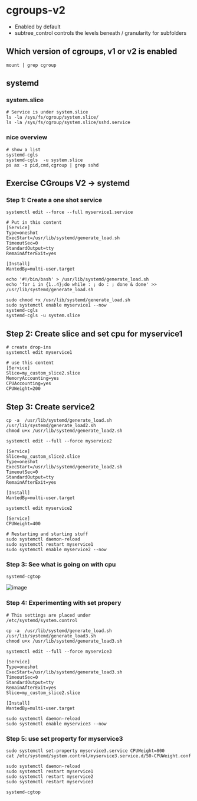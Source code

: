 # cgroups-v2 

  * Enabled by default
  * subtree_control controls the levels beneath / granularity for subfolders

## Which version of cgroups, v1 or v2 is enabled 

```
mount | grep cgroup
```

## systemd 

### system.slice 

```
# Service is under system.slice
ls -la /sys/fs/cgroup/system.slice/
ls -la /sys/fs/cgroup/system.slice/sshd.service 
```

### nice overview 

```
# show a list 
systemd-cgls
systemd-cgls  -u system.slice
ps ax -o pid,cmd,cgroup | grep sshd
```

## Exercise CGroups V2 -> systemd 

### Step 1: Create a one shot service 

```
systemctl edit --force --full myservice1.service
```

```
# Put in this content
[Service]
Type=oneshot
ExecStart=/usr/lib/systemd/generate_load.sh
TimeoutSec=0
StandardOutput=tty
RemainAfterExit=yes

[Install]
WantedBy=multi-user.target
```

```
echo '#!/bin/bash' > /usr/lib/systemd/generate_load.sh
echo 'for i in {1..4};do while : ; do : ; done & done' >> /usr/lib/systemd/generate_load.sh
```

```
sudo chmod +x /usr/lib/systemd/generate_load.sh
sudo systemctl enable myservice1 --now
systemd-cgls
systemd-cgls -u system.slice
```

## Step 2: Create slice and set cpu for myservice1 

```
# create drop-ins
systemctl edit myservice1
```

```
# use this content
[Service]
Slice=my_custom_slice2.slice
MemoryAccounting=yes
CPUAccounting=yes
CPUWeight=200
```

## Step 3: Create service2 

```
cp -a  /usr/lib/systemd/generate_load.sh  /usr/lib/systemd/generate_load2.sh
chmod u+x /usr/lib/systemd/generate_load2.sh
```

```
systemctl edit --full --force myservice2
```

```
[Service]
Slice=my_custom_slice2.slice
Type=oneshot
ExecStart=/usr/lib/systemd/generate_load2.sh
TimeoutSec=0
StandardOutput=tty
RemainAfterExit=yes

[Install]
WantedBy=multi-user.target
```

```
systemctl edit myservice2
```

```
[Service]
CPUWeight=400
```

```
# Restarting and starting stuff
sudo systemctl daemon-reload
sudo systemctl restart myservice1
sudo systemctl enable myservice2 --now
```

### Step 3: See what is going on with cpu 

```
systemd-cgtop
```

![image](https://github.com/user-attachments/assets/949aeb49-8cbf-4bd8-8f30-7cd6c1a74190)


### Step 4: Experimenting with set propery 

```
# This settings are placed under 
/etc/systemd/system.control
```

```
cp -a  /usr/lib/systemd/generate_load.sh  /usr/lib/systemd/generate_load3.sh
chmod u+x /usr/lib/systemd/generate_load3.sh
```

```
systemctl edit --full --force myservice3
```

```
[Service]
Type=oneshot
ExecStart=/usr/lib/systemd/generate_load3.sh
TimeoutSec=0
StandardOutput=tty
RemainAfterExit=yes
Slice=my_custom_slice2.slice

[Install]
WantedBy=multi-user.target
```

```
sudo systemctl daemon-reload
sudo systemctl enable myservice3 --now
```


### Step 5: use set property for myservice3

```
sudo systemctl set-property myservice3.service CPUWeight=800
cat /etc/systemd/system.control/myservice3.service.d/50-CPUWeight.conf
```

```
sudo systemctl daemon-reload
sudo systemctl restart myservice1
sudo systemctl restart myservice2
sudo systemctl restart myservice3
```

```
systemd-cgtop
```

